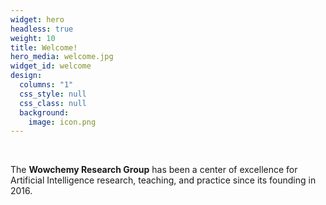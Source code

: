 ```yaml
---
widget: hero
headless: true
weight: 10
title: Welcome!
hero_media: welcome.jpg
widget_id: welcome
design:
  columns: "1"
  css_style: null
  css_class: null
  background:
    image: icon.png
---
```


<br>

The **Wowchemy Research Group** has been a center of excellence for Artificial Intelligence research, teaching, and practice since its founding in 2016.
